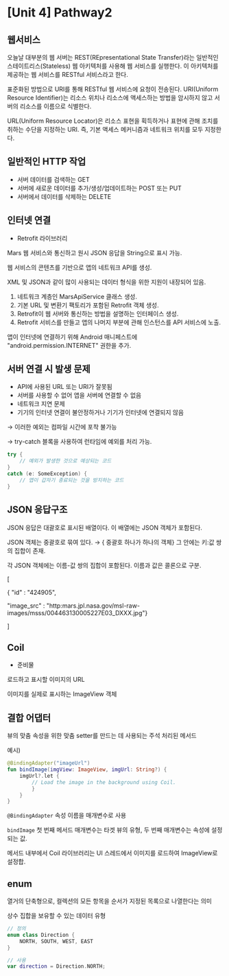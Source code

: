 # [Unit 4] Pathway2

## 웹서비스

오늘날 대부분의 웹 서버는 REST(REpresentational State Transfer)라는 일반적인 스테이트리스(Stateless) 웹 아키텍처를 사용해 웹 서비스를 실행한다. 이 아키텍처를 제공하는 웹 서비스를 RESTful 서비스라고 한다.

표준화된 방법으로 URI를 통해 RESTful 웹 서비스에 요청이 전송된다. URI(Uniform Resource Identifier)는 리소스 위치나 리소스에 액세스하는 방법을 암시하지 않고 서버의 리소스를 이름으로 식별한다.

URL(Uniform Resource Locator)은 리소스 표현을 획득하거나 표현에 관해 조치를 취하는 수단을 지정하는 URI. 즉, 기본 액세스 메커니즘과 네트워크 위치를 모두 지정한다.

## 일반적인 HTTP 작업

- 서버 데이터를 검색하는 GET
- 서버에 새로운 데이터를 추가/생성/업데이트하는 POST 또는 PUT
- 서버에서 데이터를 삭제하는 DELETE

## 인터넷 연결

- Retrofit 라이브러리

Mars 웹 서비스와 통신하고 원시 JSON 응답을 String으로 표시 가능.

웹 서비스의 콘텐츠를 기반으로 앱의 네트워크 API를 생성. 

XML 및 JSON과 같이 많이 사용되는 데이터 형식을 위한 지원이 내장되어 있음. 

1. 네트워크 계층인 MarsApiService 클래스 생성.
2. 기본 URL 및 변환기 팩토리가 포함된 Retrofit 객체 생성.
3. Retrofit이 웹 서버와 통신하는 방법을 설명하는 인터페이스 생성.
4. Retrofit 서비스를 만들고 앱의 나머지 부분에 관해 인스턴스를 API 서비스에 노출.

앱이 인터넷에 연결하기 위해 Android 매니페스트에 "android.permission.INTERNET" 권한을 추가.

## 서버 연결 시 발생 문제

- API에 사용된 URL 또는 URI가 잘못됨
- 서버를 사용할 수 없어 앱을 서버에 연결할 수 없음
- 네트워크 지연 문제
- 기기의 인터넷 연결이 불안정하거나 기기가 인터넷에 연결되지 않음

→ 이러한 예외는 컴파일 시간에 포착 불가능

→  try-catch 블록을 사용하여 런타임에 예외를 처리 가능.

```kotlin
try {
    // 예외가 발생한 것으로 예상되는 코드
}
catch (e: SomeException) {
    // 앱이 갑자기 종료되는 것을 방지하는 코드
}
```

## JSON 응답구조

JSON 응답은 대괄호로 표시된 배열이다. 이 배열에는 JSON 객체가 포함된다.

JSON 객체는 중괄호로 묶여 있다. → { 중괄호 하나가 하나의 객체} 그 안에는 키:값 쌍의 집합이 존재.

각 JSON 객체에는 이름-값 쌍의 집합이 포함된다. 이름과 값은 콜론으로 구분.

[

{ "id" : "424905",

 "image_src" : "http:mars.jpl.nasa.gov/msl-raw-images/msss/004463130005227E03_DXXX.jpg"}

]

## Coil

- 준비물

로드하고 표시할 이미지의 URL

이미지를 실제로 표시하는 ImageView 객체

## 결합 어댑터

뷰의 맞춤 속성을 위한 맞춤 setter를 만드는 데 사용되는 주석 처리된 메서드

예시)

```kotlin
@BindingAdapter("imageUrl")
fun bindImage(imgView: ImageView, imgUrl: String?) {
    imgUrl?.let {
        // Load the image in the background using Coil.
        }
    }
}
```

`@BindingAdapter` 속성 이름을 매개변수로 사용

`bindImage` 첫 번째 메서드 매개변수는 타겟 뷰의 유형, 두 번째 매개변수는 속성에 설정되는 값.

메서드 내부에서 Coil 라이브러리는 UI 스레드에서 이미지를 로드하여 ImageView로 설정합.

## enum

열거의 단축형으로, 컬렉션의 모든 항목을 순서가 지정된 목록으로 나열한다는 의미

상수 집합을 보유할 수 있는 데이터 유형

```kotlin
// 정의
enum class Direction {
    NORTH, SOUTH, WEST, EAST
}

// 사용
var direction = Direction.NORTH;
```
